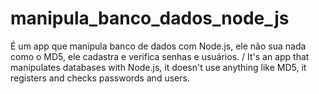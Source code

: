 # manipula_banco_dados_node_js
É um app que manipula banco de dados com Node.js, ele não sua nada como o MD5, ele cadastra e verifica senhas e usuários.  / It's an app that manipulates databases with Node.js, it doesn't use anything like MD5, it registers and checks passwords and users.
